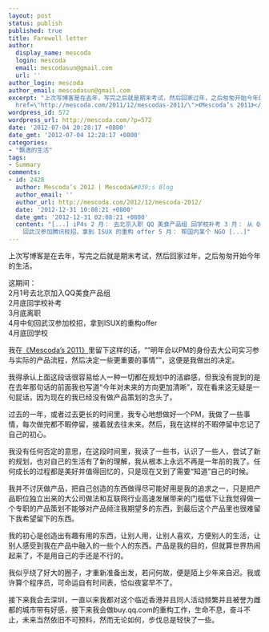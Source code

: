 ```yaml
---
layout: post
status: publish
published: true
title: Farewell letter
author:
  display_name: mescoda
  login: mescoda
  email: mescodasun@gmail.com
  url: ''
author_login: mescoda
author_email: mescodasun@gmail.com
excerpt: "上次写博客是在去年，写完之后就是期末考试，然后回家过年，之后匆匆开始今年的生活。\r\n\r\n这期间：\r\n2月1号去北京加入QQ美食产品组\r\n2月底回学校补考\r\n3月底离职\r\n4月中旬回武汉参加校招，拿到ISUX的重构offer\r\n4月底回学校\r\n\r\n我在<a
  href=\"http://mescoda.com/2011/12/mescodas-2011/\">《Mescoda’s 2011》</a>里留下这样的话，<q>“明年会以PM的身份去大公司实习参与实际的产品流程，然后决定一些更重要的事情”</q>，这便是我做出的决定。\r\n\r\n我得承认上面这段话很容易给人一种一切都在规划中的洁癖感，但我没有提到的是在去年那句话的前面我也写道“今年对未来的方向更加清晰”，现在看来这无疑是一句屁话，因为现在的我已经没有做产品策划的念头了。\r\n\r\n过去的一年，或者过去更长的时间里，我专心地想做好一个PM，我做了一些事情，每次做完都不暇停留，接着就去往未来。然后，我在这样的不暇停留中忘记了自己的初心。\r\n\r\n"
wordpress_id: 572
wordpress_url: http://mescoda.com/?p=572
date: '2012-07-04 20:28:17 +0800'
date_gmt: '2012-07-04 12:28:17 +0800'
categories:
- "飘逸的生活"
tags:
- Summary
comments:
- id: 2428
  author: Mescoda’s 2012 | Mescoda&#039;s Blog
  author_email: ''
  author_url: http://mescoda.com/2012/12/mescoda-2012/
  date: '2012-12-31 10:08:21 +0800'
  date_gmt: '2012-12-31 02:08:21 +0800'
  content: "[...] iP4s 2 月： 去北京入职 QQ 美食产品组 回学校补考 3 月： 从 QQ 美食离职返校 放弃做 PM 的念头 4 月：
    回武汉参加腾讯校招，拿到 ISUX 的重构 offer 5 月： 帮国内某个 NGO [...]"
---
```

<p>上次写博客是在去年，写完之后就是期末考试，然后回家过年，之后匆匆开始今年的生活。</p>
<p>这期间：<br />
2月1号去北京加入QQ美食产品组<br />
2月底回学校补考<br />
3月底离职<br />
4月中旬回武汉参加校招，拿到ISUX的重构offer<br />
4月底回学校</p>
<p>我在<a href="http://mescoda.com/2011/12/mescodas-2011/">《Mescoda’s 2011》</a>里留下这样的话，<q>“明年会以PM的身份去大公司实习参与实际的产品流程，然后决定一些更重要的事情”</q>，这便是我做出的决定。</p>
<p>我得承认上面这段话很容易给人一种一切都在规划中的洁癖感，但我没有提到的是在去年那句话的前面我也写道“今年对未来的方向更加清晰”，现在看来这无疑是一句屁话，因为现在的我已经没有做产品策划的念头了。</p>
<p>过去的一年，或者过去更长的时间里，我专心地想做好一个PM，我做了一些事情，每次做完都不暇停留，接着就去往未来。然后，我在这样的不暇停留中忘记了自己的初心。</p>
<p><a id="more"></a><a id="more-572"></a></p>
<p>我没有任何否定的意思，在这段时间里，我读了一些书，认识了一些人，尝试了新的规划，也对自己的生活有了新的理解，我从根本上永远不再是一年前的我了。任何成长的过程都是美好并值得回忆的，只是现在又到了需要“知道”自己的时候。</p>
<p>我并不讨厌做产品，把自己创造的东西做得尽可能好用是我的追求之一，只是把产品职位独立出来的大公司做法和互联网行业高速发展带来的门槛低下让我觉得做一个专职的产品策划不能够对产品倾注我期望多的东西，到最后这个产品里也很难留下我希望留下的东西。</p>
<p>我的初心是创造出有趣有用的东西，让别人用，让别人喜欢，方便别人的生活，让别人感受到我在产品中融入的一些个人的东西。产品是我的目的，但就算世界热闹起来了，不是用自己的手还是不行的。</p>
<p>我似乎绕了好大的圈子，才重新准备出发，若问何故，便是陌上少年来自迟。我或许算个程序员，可命运自有时间表，恰似夜宴早不了。</p>
<p>接下来我会去深圳，一直以来我都对这个临近香港并且同人活动频繁并且被誉为雌都的城市带有好感，接下来我会做buy.qq.com的重构工作，生命不息，奋斗不止，未来当然依旧不可预料，然而无论如何，步伐总是轻快了一些。</p>
